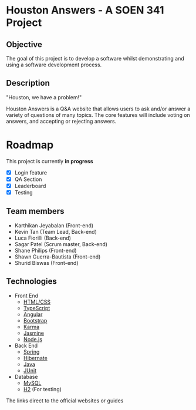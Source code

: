 # Houston Answers - A SOEN 341 Project
## Objective
The goal of this project is to develop a software whilst demonstrating and using a software development process. 
## Description
"Houston, we have a problem!"

Houston Answers is a Q&A website that allows users to ask and/or answer a variety of questions of many topics. The core features will include voting on answers, and accepting or rejecting answers. 

# Roadmap
This project is currently **in progress**
- [X] Login feature
- [X] QA Section
- [X] Leaderboard
- [X] Testing
## Team members
* Karthikan Jeyabalan (Front-end)
* Kevin Tan (Team Lead, Back-end)
* Luca Fiorilli (Back-end)
* Sagar Patel (Scrum master, Back-end)
* Shane Philips (Front-end)
* Shawn Guerra-Bautista (Front-end)
* Shurid Biswas (Front-end)
## Technologies
* Front End
  * [HTML/CSS](https://www.w3schools.com/html/)
  * [TypeScript](https://www.typescriptlang.org/)
  * [Angular](https://angular.io)
  * [Bootstrap](https://getbootstrap.com/)
  * [Karma](https://karma-runner.github.io/2.0/index.html)
  * [Jasmine](https://jasmine.github.io/)
  * [Node.js](https://nodejs.org/en/)
* Back End
  * [Spring](https://spring.io)
  * [Hibernate](http://hibernate.org/)
  * [Java](https://www.oracle.com/java/java9.html)
  * [JUnit](https://junit.org/junit5/)
* Database
  * [MySQL](https://www.mysql.com)
  * [H2](http://www.h2database.com/html/main.html) (For testing)
  
The links direct to the official websites or guides
